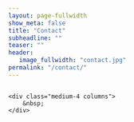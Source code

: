 ```yaml
---
layout: page-fullwidth
show_meta: false
title: "Contact"
subheadline: ""
teaser: ""
header:
   image_fullwidth: "contact.jpg"
permalink: "/contact/"
---
```


<div class="row t30">
    <div class="medium-8 columns">
        <div id="wufoo-z11f34or0mnk65h">
        </div>
    </div>

    <div class="medium-4 columns">
        &nbsp;
    </div>
</div>

<script type="text/javascript">var z11f34or0mnk65h;(function(d, t) {
var s = d.createElement(t), options = {
'userName':'obitsadmin',
'formHash':'z11f34or0mnk65h',
'autoResize':true,
'height':'580',
'async':true,
'host':'wufoo.com',
'header':'hide',
'ssl':true};
s.src = ('https:' == d.location.protocol ? 'https://' : 'http://') + 'www.wufoo.com/scripts/embed/form.js';
s.onload = s.onreadystatechange = function() {
var rs = this.readyState; if (rs) if (rs != 'complete') if (rs != 'loaded') return;
try { z11f34or0mnk65h = new WufooForm();z11f34or0mnk65h.initialize(options);z11f34or0mnk65h.display(); } catch (e) {}};
var scr = d.getElementsByTagName(t)[0], par = scr.parentNode; par.insertBefore(s, scr);
})(document, 'script');</script>